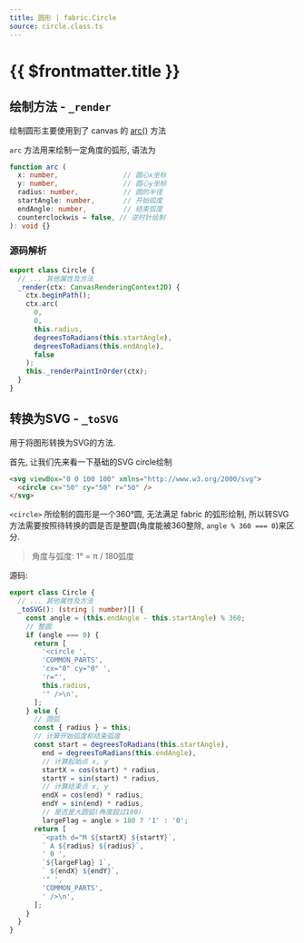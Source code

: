 ```yaml
---
title: 圆形 | fabric.Circle
source: circle.class.ts
---
```


# {{ $frontmatter.title }}



## 绘制方法 - `_render`

绘制圆形主要使用到了 canvas 的 [arc()](https://developer.mozilla.org/en-US/docs/Web/API/CanvasRenderingContext2D/arc)
方法

`arc` 方法用来绘制一定角度的弧形, 语法为

```typescript
function arc (
  x: number,                // 圆心x坐标
  y: number,                // 圆心y坐标
  radius: number,           // 圆的半径
  startAngle: number,       // 开始弧度
  endAngle: number,         // 结束弧度
  counterclockwis = false, // 逆时针绘制
): void {}
```

### 源码解析

```typescript
export class Circle {
  // ... 其他属性及方法
  _render(ctx: CanvasRenderingContext2D) {
    ctx.beginPath();
    ctx.arc(
      0,
      0,
      this.radius,
      degreesToRadians(this.startAngle),
      degreesToRadians(this.endAngle),
      false
    );
    this._renderPaintInOrder(ctx);
  }
}
```

## 转换为SVG - `_toSVG`

用于将图形转换为SVG的方法.

首先, 让我们先来看一下基础的SVG circle绘制

```html
<svg viewBox="0 0 100 100" xmlns="http://www.w3.org/2000/svg">
  <circle cx="50" cy="50" r="50" />
</svg>
```

`<circle>` 所绘制的圆形是一个360°圆, 无法满足 fabric 的弧形绘制, 
所以转SVG方法需要按照待转换的圆是否是整圆(角度能被360整除, `angle % 360 === 0`)来区分.

> 角度与弧度: 1° = π / 180弧度

源码:

```typescript
export class Circle {
  // ... 其他属性及方法
  _toSVG(): (string | number)[] {
    const angle = (this.endAngle - this.startAngle) % 360;
    // 整圆
    if (angle === 0) {
      return [
        '<circle ',
        'COMMON_PARTS',
        'cx="0" cy="0" ',
        'r="',
        this.radius,
        '" />\n',
      ];
    } else {
      // 圆弧
      const { radius } = this;
      // 计算开始弧度和结束弧度
      const start = degreesToRadians(this.startAngle),
        end = degreesToRadians(this.endAngle),
        // 计算起始点 x, y
        startX = cos(start) * radius,
        startY = sin(start) * radius,
        // 计算结束点 x, y
        endX = cos(end) * radius,
        endY = sin(end) * radius,
        // 是否是大圆弧(角度超过180)
        largeFlag = angle > 180 ? '1' : '0';
      return [
        `<path d="M ${startX} ${startY}`,
        ` A ${radius} ${radius}`,
        ' 0 ',
        `${largeFlag} 1`,
        ` ${endX} ${endY}`,
        '" ',
        'COMMON_PARTS',
        ' />\n',
      ];
    }
  }
}
```
